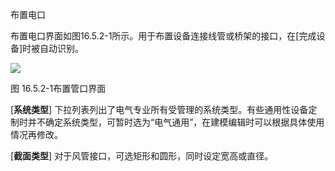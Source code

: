  布置电口
<br/>

布置电口界面如图16.5.2\-1所示。用于布置设备连接线管或桥架的接口，在\[完成设备\]时被自动识别。

![](file:///C:\Users\pkpm\AppData\Local\Temp\ksohtml8136\wps239.jpg)

图 16.5.2\-1布置管口界面

\[**系统类型**\] 下拉列表列出了电气专业所有受管理的系统类型。有些通用性设备定制时并不确定系统类型，可暂时选为“电气通用”，在建模编辑时可以根据具体使用情况再修改。

\[**截面类型**\] 对于风管接口，可选矩形和圆形，同时设定宽高或直径。